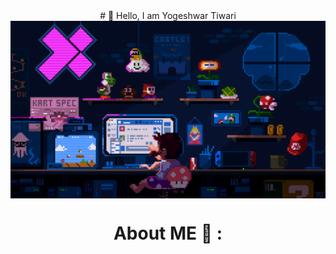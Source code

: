 <div align='center'># 👋 Hello, I am Yogeshwar Tiwari

<div align="center">
<img hight="300" width="700" alt="GIF" align="center" src="225813708-98b745f2-7d22-48cf-9150-083f1b00d6c9.gif">

# About ME 💬 :

